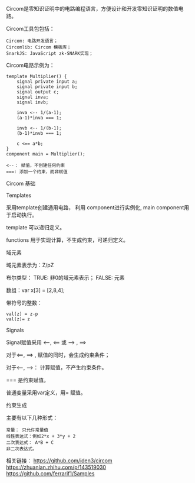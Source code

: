 Circom是零知识证明中的电路编程语言，方便设计和开发零知识证明的数值电路。

Circom工具包包括：

    Circom: 电路开发语言；
    Circomlib: Circom 模板库；
    SnarkJS: JavaScript zk-SNARK实现；

Circom电路示例为：
```
template Multiplier() {
    signal private input a;
    signal private input b;
    signal output c;
    signal inva;
    signal invb;

    inva <-- 1/(a-1);
    (a-1)*inva === 1;

    invb <-- 1/(b-1);
    (b-1)*invb === 1;

    c <== a*b;
}
component main = Multiplier();
```

    <--： 赋值，不创建任何约束
    ===: 添加一个约束，而非赋值
Circom 基础

Templates

采用template创建通用电路， 利用 component进行实例化, main component用于启动执行。

template 可以递归定义。

functions 用于实现计算，不生成约束，可递归定义。

域元素

域元素表示为：Z/pZ

布尔类型： TRUE: 非0的域元素表示； FALSE: 元素

数组：var x[3] = [2,8,4];

带符号的整数：

    val(z) = z-p
    val(z)= z

Signals

Signal赋值采用 <--, <== 或 --> , ==>

对于<==, ==> , 赋值的同时，会生成约束条件；

对于<--, -->： 计算赋值，不产生约束条件。

=== 是约束赋值。

普通变量采用var定义，用= 赋值。

约束生成

主要有以下几种形式：

    常量： 只允许常量值
    线性表达式：例如2*x + 3*y + 2
    二次表达式： A*B + C
    非二次表达式。
相关链接：
    https://github.com/iden3/circom   
    https://zhuanlan.zhihu.com/p/143519030    
    https://github.com/ferrarif1/Samples    
